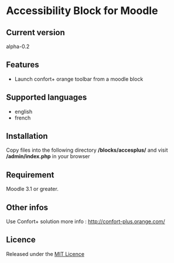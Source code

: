 # Accessibility Block for Moodle #

## Current version ##

alpha-0.2

## Features ##
- Launch confort+ orange toolbar from a moodle block

## Supported languages ##
- english
- french

## Installation ##

Copy files into the following directory **/blocks/accesplus/** and visit **/admin/index.php** in your browser

## Requirement ##

Moodle 3.1 or greater.

## Other infos ##

Use Confort+ solution more info :
http://confort-plus.orange.com/

## Licence ##

Released under the [MIT Licence](https://opensource.org/licenses/MIT)